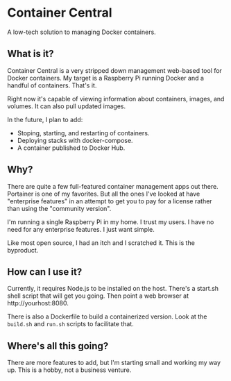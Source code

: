 # Container Central
A low-tech solution to managing Docker containers.

## What is it?
Container Central is a very stripped down management web-based tool for Docker containers. My target is a Raspberry Pi running Docker and a handful of containers. That's it.

Right now it's capable of viewing information about containers, images, and volumes. It can also pull updated images.

In the future, I plan to add:
* Stoping, starting, and restarting of containers.
* Deploying stacks with docker-compose.
* A container published to Docker Hub.

## Why?
There are quite a few full-featured container management apps out there. Portainer is one of my favorites. But all the ones I've looked at have "enterprise features" in an attempt to get you to pay for a license rather than using the "community version".

I'm running a single Raspberry Pi in my home. I trust my users. I have no need for any enterprise features. I just want simple.

Like most open source, I had an itch and I scratched it. This is the byproduct.

## How can I use it?
Currently, it requires Node.js to be installed on the host. There's a start.sh shell script that will get you going. Then point a web browser at http://yourhost:8080.

There is also a Dockerfile to build a containerized version. Look at the `build.sh` and `run.sh` scripts to facilitate that.

## Where's all this going?
There are more features to add, but I'm starting small and working my way up. This is a hobby, not a business venture.
